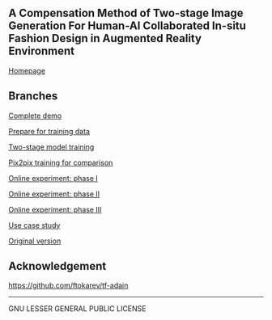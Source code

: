 ## A Compensation Method of Two-stage Image Generation For Human-AI Collaborated In-situ Fashion Design in Augmented Reality Environment ##

[Homepage](https://zhaozj89.github.io/Fashion-Design-with-AI/)

## Branches ##

[Complete demo](https://github.com/zhaozj89/Fashion-Design-with-AI/tree/local)

[Prepare for training data]()

[Two-stage model training]()

[Pix2pix training for comparison]()

[Online experiment: phase I]()

[Online experiment: phase II](https://github.com/zhaozj89/design-with-ml/tree/data-analysis)

[Online experiment: phase III]()

[Use case study]()

[Original version]()

## Acknowledgement ##

https://github.com/ftokarev/tf-adain

<!-- * [UI](https://github.com/zhaozj89/design-with-ml/tree/webdemo)

* [UI-client-server](https://github.com/zhaozj89/design-with-ml/tree/web-demo-client-server)

* [Data-analysis](https://github.com/zhaozj89/design-with-ml/tree/data-analysis)

* [Prepare training data](https://github.com/zhaozj89/design-with-ml/tree/prepare-data)

* [Two-stage GAN model](https://github.com/zhaozj89/design-with-ml/tree/gan)

* [Pix2pix for comparison](https://github.com/zhaozj89/design-with-ml/tree/gan-pix2pix)

* [Original version](https://github.com/zhaozj89/design-with-ml/tree/uist2017_submission) -->

------------------
GNU LESSER GENERAL PUBLIC LICENSE

